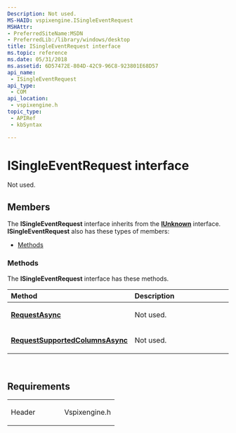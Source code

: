 ```yaml
---
Description: Not used.
MS-HAID: vspixengine.ISingleEventRequest
MSHAttr:
- PreferredSiteName:MSDN
- PreferredLib:/library/windows/desktop
title: ISingleEventRequest interface
ms.topic: reference
ms.date: 05/31/2018
ms.assetid: 6D57472E-804D-42C9-96C8-923801E68D57
api_name: 
 - ISingleEventRequest
api_type: 
 - COM
api_location: 
 - vspixengine.h
topic_type: 
 - APIRef
 - kbSyntax

---
```


# <span id="vspixengine.isingleeventrequest"></span>ISingleEventRequest interface

Not used.

## Members

The **ISingleEventRequest** interface inherits from the [**IUnknown**](/windows/desktop/api/unknwn/nn-unknwn-iunknown) interface. **ISingleEventRequest** also has these types of members:

-   [Methods](#methods)

### <span id="methods"></span>Methods

The **ISingleEventRequest** interface has these methods.

<table><colgroup><col style="width: 50%" /><col style="width: 50%" /></colgroup><thead><tr class="header"><th style="text-align: left;">Method</th><th style="text-align: left;">Description</th></tr></thead><tbody><tr class="odd"><td style="text-align: left;"><a href="https://docs.microsoft.com/windows/desktop/direct3dtools/isingleeventrequest-requestasync-dword-dword-dword-arr-iframeeventscallback-ptr-dword-dword"><strong>RequestAsync</strong></a></td><td style="text-align: left;"><p>Not used.</p></td></tr><tr class="even"><td style="text-align: left;"><a href="https://docs.microsoft.com/windows/desktop/direct3dtools/isingleeventrequest-requestsupportedcolumnsasync-iframeeventscallback-ptr-dword"><strong>RequestSupportedColumnsAsync</strong></a></td><td style="text-align: left;"><p>Not used.</p></td></tr></tbody></table>

 

## Requirements

<table><colgroup><col style="width: 50%" /><col style="width: 50%" /></colgroup><tbody><tr class="odd"><td><p>Header</p></td><td>Vspixengine.h</td></tr></tbody></table>

 

 